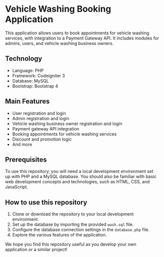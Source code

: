 # Vehicle Washing Booking Application

This application allows users to book appointments for vehicle washing services, with integration to a Payment Gateway API. It includes modules for admins, users, and vehicle washing business owners.

## Technology
- Language: PHP
- Framework: Codeigniter 3
- Database: MySQL
- Bootstrap: Bootstrap 4

## Main Features
- User registration and login
- Admin registration and login
- Vehicle washing business owner registration and login
- Payment gateway API integration
- Booking appointments for vehicle washing services
- Discount and promotion logic
- And more

## Prerequisites

To use this repository, you will need a local development environment set up with PHP and a MySQL database. You should also be familiar with basic web development concepts and technologies, such as HTML, CSS, and JavaScript.

## How to use this repository

1. Clone or download the repository to your local development environment.
2. Set up the database by importing the provided `wash.sql` file.
3. Configure the database connection settings in the `database.php` file.
4. Explore the various features of the application.

We hope you find this repository useful as you develop your own application or a similar project!
